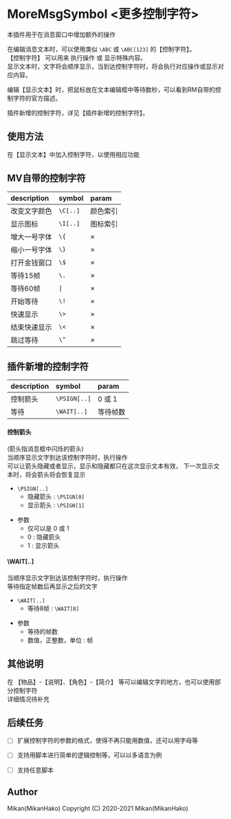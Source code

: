 # MoreMsgSymbol <更多控制字符>

本插件用于在消息窗口中增加额外的操作  

在编辑消息文本时，可以使用类似 `\ABC` 或 `\ABC[123]` 的【控制字符】。  
【控制字符】 可以用来 执行操作 或 显示特殊内容。  
显示文本时，文字将会顺序显示，当到达控制字符时，将会执行对应操作或显示对应内容。  

编辑【显示文本】时，把鼠标放在文本编辑框中等待数秒，可以看到RM自带的控制字符的官方描述。  

插件新增的控制字符，详见【插件新增的控制字符】。  


## 使用方法

在【显示文本】中加入控制字符，以使用相应功能  


## MV自带的控制字符

| description  | symbol   | param    |
| :----------  | :-----   | :------  |
| 改变文字颜色 | `\C[..]` | 颜色索引 |
| 显示图标     | `\I[..]` | 图标索引 |
| 增大一号字体 | `\{`     | ×        |
| 缩小一号字体 | `\}`     | ×        |
| 打开金钱窗口 | `\$`     | ×        |
| 等待15帧     | `\.`     | ×        |
| 等待60帧     | `\|`     | ×        |
| 开始等待     | `\!`     | ×        |
| 快速显示     | `\>`     | ×        |
| 结束快速显示 | `\<`     | ×        |
| 跳过等待     | `\^`     | ×        |


## 插件新增的控制字符

| description | symbol       | param    |
| :---------- | :---------   | :------  |
| 控制箭头    | `\PSIGN[..]` | 0 或 1   |
| 等待        | `\WAIT[..]`  | 等待帧数 |

#### 控制箭头
(箭头指消息框中闪烁的箭头)  
当顺序显示文字到达该控制字符时，执行操作  
可以让箭头隐藏或者显示，显示和隐藏都只在这次显示文本有效，
下一次显示文本时，将会箭头将会恢复显示  

* `\PSIGN[..]`
  * 隐藏箭头 : `\PSIGN[0]`
  * 显示箭头 : `\PSIGN[1]`
+ 参数
  - 仅可以是 0 或 1
  - 0 : 隐藏箭头
  - 1 : 显示箭头

#### \WAIT[..]
当顺序显示文字到达该控制字符时，执行操作  
等待指定帧数后再显示之后的文字  

* `\WAIT[..]`
  * 等待8帧 : `\WAIT[8]`
+ 参数
  - 等待的帧数
  - 数值，正整数，单位 : 帧


## 其他说明

在 【物品】-【说明】、【角色】-【简介】 等可以编辑文字的地方，也可以使用部分控制字符  
详细情况待补充  


## 后续任务

- [ ] 扩展控制字符的参数的格式，使得不再只能用数值，还可以用字母等
- [ ] 支持用脚本进行简单的逻辑控制等，可以以多语言为例
- [ ] 支持任意脚本


## Author
Mikan(MikanHako)
Copyright (C) 2020-2021 Mikan(MikanHako)  
